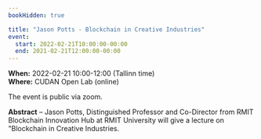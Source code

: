 ```yaml
---
bookHidden: true

title: "Jason Potts - Blockchain in Creative Industries"
event:
  start: 2022-02-21T10:00:00-00:00
  end: 2021-02-21T12:00:00-00:00
---
```


**When:**  2022-02-21 10:00-12:00 (Tallinn time)  
**Where:** CUDAN Open Lab (online)

The event is public via zoom.  


<!--more-->
**Abstract** – Jason Potts, Distinguished Professor and Co-Director from RMIT Blockchain Innovation Hub at RMIT University will give a lecture on "Blockchain in Creative Industries.  
